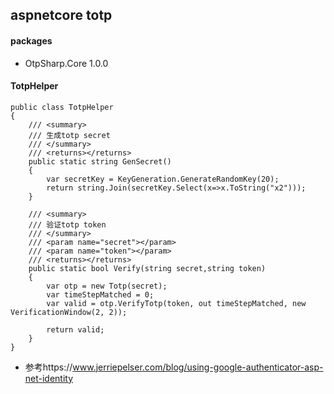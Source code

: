 ## aspnetcore totp
#### packages
- OtpSharp.Core 1.0.0

#### TotpHelper
    public class TotpHelper
    {
        /// <summary>
        /// 生成totp secret
        /// </summary>
        /// <returns></returns>
        public static string GenSecret()
        {
            var secretKey = KeyGeneration.GenerateRandomKey(20);
            return string.Join(secretKey.Select(x=>x.ToString("x2")));
        }

        /// <summary>
        /// 验证totp token
        /// </summary>
        /// <param name="secret"></param>
        /// <param name="token"></param>
        /// <returns></returns>
        public static bool Verify(string secret,string token)
        {
            var otp = new Totp(secret);
            var timeStepMatched = 0;
            var valid = otp.VerifyTotp(token, out timeStepMatched, new VerificationWindow(2, 2));

            return valid;
        }
    }

- 参考https://www.jerriepelser.com/blog/using-google-authenticator-asp-net-identity